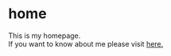 # home
This is my homepage.<br>
If you want to know about me please visit [here.](https://jivnesh.github.io)
